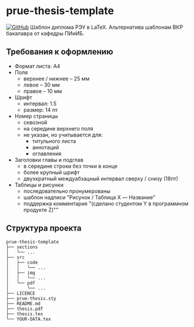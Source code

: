 # prue-thesis-template
[![GitHub](https://img.shields.io/github/license/oogl/prue-thesis-template)](https://github.com/oogl/prue-thesis-template/blob/master/LICENSE)
Шаблон диплома РЭУ в LaTeX. Альтернатива шаблонам ВКР бакалавра от кафедры ПИиИБ.

## Требования к оформлению

* Формат листа: А4
* Поля
    * верхнее / нижнее – 25 мм
    * левое – 30 мм
    * правое – 10 мм
* Шрифт
    * интервал: 1.5
    * размер: 14 пт
* Номер страницы
    * сквозной
    * на середине верхнего поля
    * не указан, но учитывается для:
        * титульного листа
        * аннотаций
        * оглавления
* Заголовки главы и подглав
    * в середине строки без точки в конце
    * более крупный шрифт
    * двухкратный междуабзацный интервал сверху / снизу (18пт)
* Таблицы и рисунки
    * последовательно пронумерованы
    * шаблон надписи "Рисунок / Таблица X — Название"
    * поддержка комментария "(сделано студентом Y в программном продукте Z)""

## Структура проекта

```
prue-thesis-template
├── sections
│   └── ...
├── src
│   ├── code
│   │   └── ...
│   ├── img
│   │   └── ...
│   └── pdf
│       └── ...
├── LICENCE
├── prue-thesis.sty
├── README.md
├── thesis.pdf
├── thesis.tex
└── YOUR-DATA.tex
```